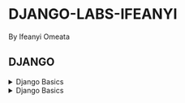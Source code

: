# DJANGO-LABS-IFEANYI
By Ifeanyi Omeata

## DJANGO

<details>
  <summary>Django Basics</summary>

  ### Install Django

  ```py
  python -m pip install Django
  django-admin
  ```

  ### Check Django Version

  ```
  python -m django --version
  ```

</details>


















<details>
  <summary>Django Basics</summary>

  ### Print String

  ```py

  ```

  ### Print String

  ```

  ```

</details>
